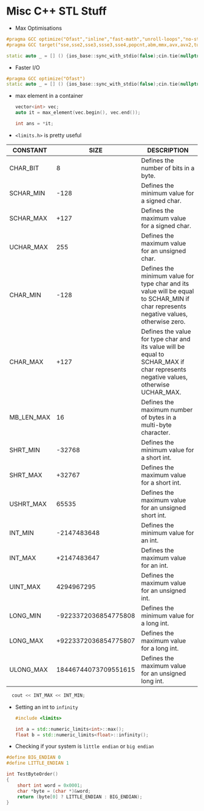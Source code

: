 # Misc C++ STL Stuff

- Max Optimisations

```c++
#pragma GCC optimize("Ofast","inline","fast-math","unroll-loops","no-stack-protector")
#pragma GCC target("sse,sse2,sse3,ssse3,sse4,popcnt,abm,mmx,avx,avx2,tune=native","f16c")

static auto _ = [] () {ios_base::sync_with_stdio(false);cin.tie(nullptr);cout.tie(nullptr);return 0;}();
```

- Faster I/O
```c++
#pragma GCC optimize("Ofast")
static auto _ = [] () {ios_base::sync_with_stdio(false);cin.tie(nullptr);cout.tie(nullptr);return 0;}();
```

- max element in a container

  ```c++
  vector<int> vec;
  auto it = max_element(vec.begin(), vec.end());
  
  int ans = *it;
  ```




- `<limits.h>` is pretty useful

| CONSTANT   | SIZE                 | DESCRIPTION                                                  |
| ---------- | -------------------- | ------------------------------------------------------------ |
| CHAR_BIT   | 8                    | Defines the number of bits in a byte.                        |
| SCHAR_MIN  | -128                 | Defines the minimum value for a signed char.                 |
| SCHAR_MAX  | +127                 | Defines the maximum value for a signed char.                 |
| UCHAR_MAX  | 255                  | Defines the maximum value for an unsigned char.              |
| CHAR_MIN   | -128                 | Defines the minimum value for type char and its value will be equal  to SCHAR_MIN if char represents negative values, otherwise zero. |
| CHAR_MAX   | +127                 | Defines the value for type char and its value will be equal to  SCHAR_MAX if char represents negative values, otherwise UCHAR_MAX. |
| MB_LEN_MAX | 16                   | Defines the maximum number of bytes in a multi-byte character. |
| SHRT_MIN   | -32768               | Defines the minimum value for a short int.                   |
| SHRT_MAX   | +32767               | Defines the maximum value for a short int.                   |
| USHRT_MAX  | 65535                | Defines the maximum value for an unsigned short int.         |
| INT_MIN    | -2147483648          | Defines the minimum value for an int.                        |
| INT_MAX    | +2147483647          | Defines the maximum value for an int.                        |
| UINT_MAX   | 4294967295           | Defines the maximum value for an unsigned int.               |
| LONG_MIN   | -9223372036854775808 | Defines the minimum value for a long int.                    |
| LONG_MAX   | +9223372036854775807 | Defines the maximum value for a long int.                    |
| ULONG_MAX  | 18446744073709551615 | Defines the maximum value for an unsigned long int.          |

```c++
  cout << INT_MAX << INT_MIN;
```

- Setting an int to `infinity`

  ```c++
  #include <limits>
  
  int a = std::numeric_limits<int>::max();
  float b = std::numeric_limits<float>::infinity();
  ```

- Checking if your system is `little endian` or `big endian`
```c++
#define BIG_ENDIAN 0
#define LITTLE_ENDIAN 1

int TestByteOrder()
{
    short int word = 0x0001;
    char *byte = (char *)&word;
    return (byte[0] ? LITTLE_ENDIAN : BIG_ENDIAN);
}
```
  
